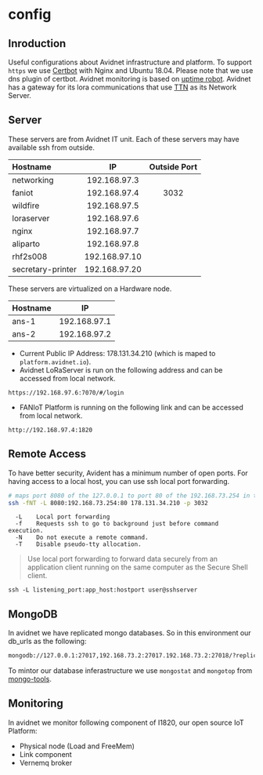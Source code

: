 # config

## Inroduction
Useful configurations about Avidnet infrastructure and platform.
To support `https` we use [Certbot](https://certbot.eff.org/docs/using.html#manual) with Nginx and Ubuntu 18.04.
Please note that we use dns plugin of certbot. Avidnet monitoring is based on [uptime robot](https://uptimerobot.com).
Avidnet has a gateway for its lora communications that use [TTN](http://thethingsnetwork.org) as its Network Server.

## Server
These servers are from Avidnet IT unit. Each of these servers may have available ssh from outside.

| Hostname       | IP            | Outside Port |
|:-------------- |:-------------:|:------------:|
| networking     | 192.168.97.3  |              |
| faniot         | 192.168.97.4  | 3032         |
| wildfire       | 192.168.97.5  |              |
| loraserver     | 192.168.97.6  |              |
| nginx          | 192.168.97.7  |              |
| aliparto       | 192.168.97.8  |              |
| rhf2s008       | 192.168.97.10 |              |
| secretary-printer | 192.168.97.20 |           |

These servers are virtualized on a Hardware node.

| Hostname | IP            |
|:---------|:-------------:|
| ans-1    | 192.168.97.1  |
| ans-2    | 192.168.97.2  |

- Current Public IP Address: 178.131.34.210 (which is maped to `platform.avidnet.io`).
- Avidnet LoRaServer is run on the following address and can be accessed from local network.
```
https://192.168.97.6:7070/#/login
```
- FANIoT Platform is running on the following link and can be accessed from local network.
```
http://192.168.97.4:1820
```

## Remote Access
To have better security, Avident has a minimum number of open ports.
For having access to a local host, you can use ssh local port forwarding.

```sh
# maps port 8080 of the 127.0.0.1 to port 80 of the 192.168.73.254 in the avidnet from parham-usvm-2
ssh -fNT -L 8080:192.168.73.254:80 178.131.34.210 -p 3032
```
```
  -L    Local port forwarding
  -f    Requests ssh to go to background just before command execution.
  -N    Do not execute a remote command.
  -T    Disable pseudo-tty allocation.
```

> Use local port forwarding to forward data securely from an application client running on the same computer as the Secure Shell client.

```
ssh -L listening_port:app_host:hostport user@sshserver
```

## MongoDB
In avidnet we have replicated mongo databases. So in this environment our db_urls as the following:

```sh
mongodb://127.0.0.1:27017,192.168.73.2:27017.192.168.73.2:27018/?replicaSet=avidnet
```

To mintor our database inferastructure we use `mongostat` and `mongotop` from [mongo-tools](https://github.com/mongodb/mongo-tools).

## Monitoring
In avidnet we monitor following component of I1820, our open source IoT Platform:

- Physical node (Load and FreeMem)
- Link component
- Vernemq broker
